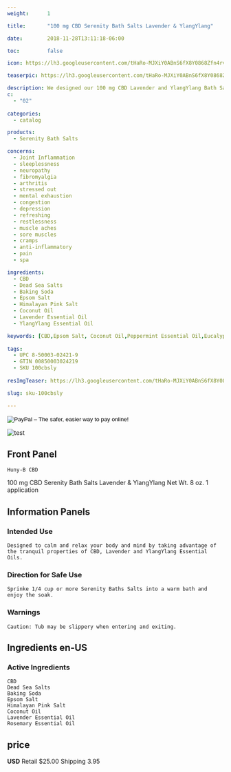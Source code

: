 ```yaml
---
weight:      1

title:       "100 mg CBD Serenity Bath Salts Lavender & YlangYlang"

date:        2018-11-28T13:11:18-06:00

toc:         false

icon: https://lh3.googleusercontent.com/tHaRo-MJXiY0ABnS6fX8Y0868Zfn4rvm0tfPcgixrwQB9ow8Wc0Ey8BOtQYoGzHGaKOQcMYQ8T1W1dTpb6MV6wzfRpkGw5amI7YUV9b5NdNiKNJLsSEE3UchkQcxMG8Ng6UYfEEhcg=w64

teaserpic: https://lh3.googleusercontent.com/tHaRo-MJXiY0ABnS6fX8Y0868Zfn4rvm0tfPcgixrwQB9ow8Wc0Ey8BOtQYoGzHGaKOQcMYQ8T1W1dTpb6MV6wzfRpkGw5amI7YUV9b5NdNiKNJLsSEE3UchkQcxMG8Ng6UYfEEhcg=w512

description: We designed our 100 mg CBD Lavender and YlangYlang Bath Salts to calm and relax your body and mind by taking advantage of the tranquil properties of CBD, Lavender and YlangYlang Essential Oils. Educate Yourself. Learn more now about research regarding active ingredients. 
c:
  - "02"
  
categories: 
  - catalog

products: 
  - Serenity Bath Salts

concerns:
  - Joint Inflammation
  - sleeplessness
  - neuropathy
  - fibromyalgia
  - arthritis
  - stressed out
  - mental exhaustion
  - congestion
  - depression
  - refreshing
  - restlessness
  - muscle aches
  - sore muscles
  - cramps
  - anti-inflammatory
  - pain
  - spa 

ingredients:
  - CBD
  - Dead Sea Salts
  - Baking Soda
  - Epsom Salt
  - Himalayan Pink Salt
  - Coconut Oil
  - Lavender Essential Oil
  - YlangYlang Essential Oil

keywords: [CBD,Epsom Salt, Coconut Oil,Peppermint Essential Oil,Eucalyptus Essential Oil,Joint Inflammation, sleeplessness,neuropathy,fibromyalgia, arthritis,stressed out,mental exhaustion, congestion,depression, refreshing, restlessness, muscle aches,sore muscles, cramps,anti-inflammatory, pain, spa, relief, bath bomb, aromatherapy, broad spectrum, full spectrum, hemp oil, soak, relaxing, soothe, lavender, ylangylang, Himalayan Pink Salt, Dead Sea Salt]
  
tags: 
  - UPC 8-50003-02421-9
  - GTIN 00850003024219
  - SKU 100cbsly
  
resImgTeaser: https://lh3.googleusercontent.com/tHaRo-MJXiY0ABnS6fX8Y0868Zfn4rvm0tfPcgixrwQB9ow8Wc0Ey8BOtQYoGzHGaKOQcMYQ8T1W1dTpb6MV6wzfRpkGw5amI7YUV9b5NdNiKNJLsSEE3UchkQcxMG8Ng6UYfEEhcg=w240

slug: sku-100cbsly

---
```

<form action="https://www.paypal.com/cgi-bin/webscr" method="post" target="_top">
<input type="hidden" name="cmd" value="_s-xclick">
<input type="hidden" name="hosted_button_id" value="G95YG5CRS7VHL">
<input type="image" src="https://www.paypalobjects.com/en_US/GB/i/btn/btn_buynowCC_LG.gif" border="0" name="submit" alt="PayPal – The safer, easier way to pay online!">
<img alt="" border="0" src="https://www.paypalobjects.com/en_US/i/scr/pixel.gif" width="1" height="1">
</form>

![test](/images/gdti/00850003024028_A0N0_en-US_s01_300x300.jpg)
## Front Panel
    Huny-B CBD
   100 mg CBD Serenity Bath Salts 
    Lavender & YlangYlang
    Net Wt. 8 oz.
    1 application
## Information Panels
### Intended Use
    Designed to calm and relax your body and mind by taking advantage of the tranquil properties of CBD, Lavender and YlangYlang Essential Oils.

### Direction for Safe Use
    Sprinke 1/4 cup or more Serenity Baths Salts into a warm bath and enjoy the soak.
### Warnings
    Caution: Tub may be slippery when entering and exiting.

## Ingredients en-US 
### Active Ingredients
    CBD
    Dead Sea Salts
    Baking Soda
    Epsom Salt
    Himalayan Pink Salt
    Coconut Oil
    Lavender Essential Oil
    Rosemary Essential Oil


## price

**USD**
Retail $25.00
Shipping 3.95


